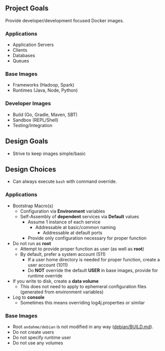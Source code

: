 ## Project Goals
Provide developer/development focused Docker images.

### Applications
* Application Servers
* Clients
* Databases
* Queues

### Base Images
* Frameworks (Hadoop, Spark)
* Runtimes (Java, Node, Python)

### Developer Images
* Build (Go, Gradle, Maven, SBT)
* Sandbox (REPL/Shell)
* Testing/Integration


## Design Goals
* Strive to keep images simple/basic

## Design Choices
* Can always execute `bash` with command override. 

### Applications
* Bootstrap Macro(s)
  * Configuration via **Environment** variables
  * Self-Assembly of **dependent** services via **Default** values
    * Assume 1 instance of each service
      * Addressable at basic/common naming
        * Addressable at default ports
    * Provide only configuration necessary for proper function
* Do not run as **root**
  * Attempt to provide proper function as user (as well as **root**)
  * By default, prefer a system account (511)
     * If a user home directory is needed for proper function, create a user account (1011)
     * Do **NOT** override the default **USER** in base images, provide for runtime override
* If you write to disk, create a **data volume**
  * This does not need to apply to ephemeral configuration files (generated from environment variables)
* Log to **console**
  * Sometimes this means overriding log4j.properties or similar

### Base Images
* Root `andahme/debian` is not modified in any way ([debian/BUILD.md](https://github.com/andahme/dockerfiles/blob/release/debian/debian/BUILD.md)).  
* Do not create users
* Do not specify runtime user
* Do not use any volumes
